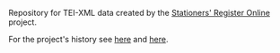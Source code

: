 Repository for TEI-XML data created by the [Stationers' Register Online](http://stationersregister.online) project.

For the project's history see [here](https://digital.humanities.ox.ac.uk/project/stationers-register-online) and [here](http://www.create.ac.uk/blog/2017/02/24/create-support-stationers-register-online-project/). 
